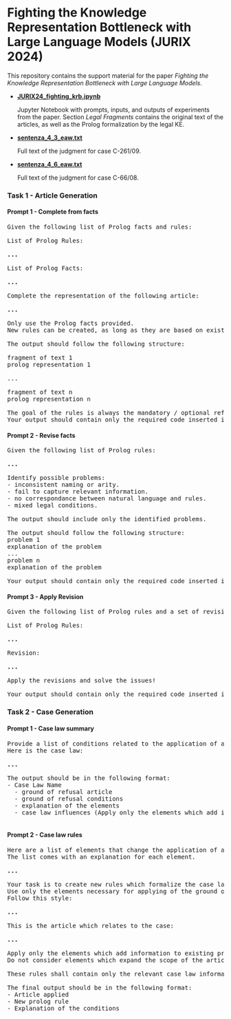 # Fighting the Knowledge Representation Bottleneck with Large Language Models (JURIX 2024)

This repository contains the support material for the paper *Fighting the Knowledge Representation Bottleneck with Large Language Models*.

- **[JURIX24_fighting_krb.ipynb](https://github.com/LegalMachineLab/JURIX24-fighting_krb/blob/main/JURIX24_fighting_krb.ipynb)**
  
  Jupyter Notebook with prompts, inputs, and outputs of experiments from the paper. Section *Legal Fragments* contains the original text of the articles, as well as the Prolog formalization by the legal KE.

- **[sentenza_4_3_eaw.txt](https://github.com/LegalMachineLab/JURIX24-fighting_krb/blob/main/sentenza_4_3_eaw.txt)**
  
  Full text of the judgment for case C-261/09.

- **[sentenza_4_6_eaw.txt](https://github.com/LegalMachineLab/JURIX24-fighting_krb/blob/main/sentenza_4_6_eaw.txt)**
  
  Full text of the judgment for case C-66/08.

### Task 1 - Article Generation

#### Prompt 1 - Complete from facts
<pre>
Given the following list of Prolog facts and rules:

List of Prolog Rules:

<b>...</b>

List of Prolog Facts:

<b>...</b>

Complete the representation of the following article:

<b>...</b>

Only use the Prolog facts provided.
New rules can be created, as long as they are based on existing facts.

The output should follow the following structure:

fragment of text 1
prolog representation 1

...

fragment of text n
prolog representation n

The goal of the rules is always the mandatory / optional refusal of the instrument.
Your output should contain only the required code inserted in a Markdown code block.
</pre>

#### Prompt 2 - Revise facts
<pre>
Given the following list of Prolog rules:

<b>...</b>

Identify possible problems:
- inconsistent naming or arity.
- fail to capture relevant information.
- no correspondance between natural language and rules.
- mixed legal conditions.

The output should include only the identified problems.

The output should follow the following structure:
problem 1
explanation of the problem
...
problem n
explanation of the problem

Your output should contain only the required code inserted in a Markdown code block.
</pre>


#### Prompt 3 - Apply Revision
<pre>
Given the following list of Prolog rules and a set of revisions:

List of Prolog Rules:

<b>...</b>

Revision:

<b>...</b>

Apply the revisions and solve the issues!

Your output should contain only the required code inserted in a Markdown code block.
</pre>

### Task 2 - Case Generation

#### Prompt 1 - Case law summary
<pre>
Provide a list of conditions related to the application of a ground of refusal according to European Law.
Here is the case law:

<b>...</b>

The output should be in the following format:
- Case Law Name
  - ground of refusal article
  - ground of refusal conditions
  - explanation of the elements
  - case law influences (Apply only the elements which add information to existing elements. Do not consider elements which expand the scope of the article for the legislator.)

</pre>

#### Prompt 2 - Case law rules
<pre>
Here are a list of elements that change the application of an article based on case law.
The list comes with an explanation for each element.

<b>...</b>

Your task is to create new rules which formalize the case law.
Use only the elements necessary for applying of the ground of refusal.
Follow this style:

<b>...</b>

This is the article which relates to the case:

<b>...</b>

Apply only the elements which add information to existing predicates.
Do not consider elements which expand the scope of the article for the legislator.

These rules shall contain only the relevant case law information.

The final output should be in the following format:
- Article applied
- New prolog rule
- Explanation of the conditions
</pre>
